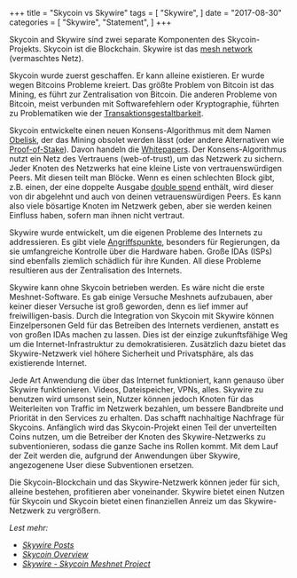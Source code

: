 +++
title = "Skycoin vs Skywire"
tags = [
    "Skywire",
]
date = "2017-08-30"
categories = [
    "Skywire",
    "Statement",
]
+++

Skycoin and Skywire sínd zwei separate Komponenten des Skycoin-Projekts.
Skycoin ist die Blockchain. Skywire ist das [mesh network](https://en.wikipedia.org/wiki/Mesh_networking) (vermaschtes Netz).

Skycoin wurde zuerst geschaffen. Er kann alleine existieren. 
Er wurde wegen Bitcoins Probleme kreiert. Das größte Problem von Bitcoin ist das Mining,
es führt zur Zentralisation von Bitcoin. Die anderen Probleme von Bitcoin, meist verbunden mit Softwarefehlern oder Kryptographie, führten zu Problematiken wie der [Transaktionsgestaltbarkeit](https://en.bitcoin.it/wiki/Transaction_Malleability).

Skycoin entwickelte einen neuen Konsens-Algorithmus mit dem Namen [Obelisk](https://www.skycoin.net/whitepapers), der das Mining obsolet werden lässt (oder andere Alternativen wie [Proof-of-Stake](https://en.wikipedia.org/wiki/Proof-of-stake)).
Davon handeln die [Whitepapers](https://www.skycoin.net/whitepapers).
Der Konsens-Algorithmus nutzt ein Netz des Vertrauens (web-of-trust), um das Netzwerk zu sichern.
Jeder Knoten des Netzwerks hat eine kleine Liste von vertrauenswürdigen Peers.
Mit diesen teilt man Blöcke. Wenn es einen schlechten Block gibt, z.B. einen, der eine doppelte Ausgabe [double spend](https://en.wikipedia.org/wiki/Double-spending) enthält, wird dieser von dir abgelehnt und auch von deinen vetrauenswürdigen Peers. Es kann also viele bösartige Knoten im Netzwerk geben, aber sie werden keinen Einfluss haben, sofern man ihnen nicht vertraut.

Skywire wurde entwickelt, um die eigenen Probleme des Internets zu addressieren. Es gibt viele [Angriffspunkte](https://en.wikipedia.org/wiki/BGP_hijacking), besonders für Regierungen, da sie umfangreiche Kontrolle über die Hardware haben. Große IDAs (ISPs) sind ebenfalls ziemlich schädlich für ihre Kunden.
All diese Probleme resultieren aus der Zentralisation des Internets.

Skywire kann ohne Skycoin betrieben werden. Es wäre nicht die erste Meshnet-Software. Es gab einige Versuche Meshnets aufzubauen, aber keiner dieser Versuche ist groß geworden, denn es lief immer auf freiwilligen-basis.
Durch die Integration von Skycoin mit Skywire können Einzelpersonen Geld für das Betreiben des Internets verdienen, anstatt es von großen IDAs machen zu lassen. Dies ist der einzige zukunftsfähige Weg um die Internet-Infrastruktur zu demokratisieren. Zusätzlich dazu bietet das Skywire-Netzwerk viel höhere Sicherheit und Privatsphäre, als das existierende Internet.

Jede Art Anwendung die über das Internet funktioniert, kann genauso über Skywire funktionieren.
Videos, Dateispeicher, VPNs, alles. Skywire zu benutzen wird umsonst sein, Nutzer können jedoch Knoten für das Weiterleiten von Traffic im Netzwerk bezahlen, um bessere Bandbreite und Priorität in den Services zu erhalten. Das schafft nachhaltige Nachfrage für Skycoins. Anfänglich wird das Skycoin-Projekt einen Teil der unverteilten Coins nutzen, um die Betreiber der Knoten des Skywire-Netzwerks zu subventionieren, sodass die ganze Sache ins Rollen kommt. Mit dem Lauf der Zeit werden die, aufgrund der Anwendungen über Skywire, angezogenene User diese Subventionen ersetzen.

Die Skycoin-Blockchain und das Skywire-Netzwerk können jeder für sich, alleine bestehen, profitieren aber voneinander. Skywire bietet einen Nutzen für Skycoin und Skycoin bietet einen finanziellen Anreiz um das Skywire-Netzwerk zu vergrößern.

*Lest mehr:*

* *[Skywire Posts](/categories/skywire/)*
* *[Skycoin Overview](/overview/skycoin-overview/)*
* *[Skywire - Skycoin Meshnet Project](/overview/skywire---skycoin-meshnet-project/)*
